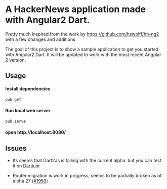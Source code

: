 # A HackerNews application made with Angular2 Dart.

Pretty much inspired from the work by https://github.com/hswolff/hn-ng2 with a few changes and additions

The goal of this project is to show a sample application to get you started with Angular2 Dart.
It will be updated to work with the most recent Angular 2 version. 

## Usage

#### Install dependencies 
`pub get`
#### Run local web server
`pub serve`
#### open http://localhost:8080/

## Issues
- Its seems that Dart2Js is failing with the current alpha. but you can test it on 
[Dartium](https://www.dartlang.org/tools/dartium/)

- Router migration is work in progress, seems to be partially broken as of alpha 27 ([#1950](https://github.com/angular/angular/issues/1950))
